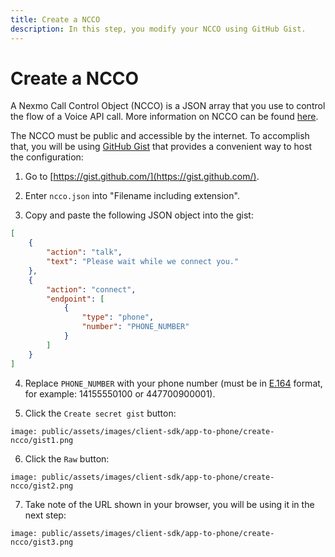 ```yaml
---
title: Create a NCCO
description: In this step, you modify your NCCO using GitHub Gist.
---
```


# Create a NCCO

A Nexmo Call Control Object (NCCO) is a JSON array that you use to control the flow of a Voice API call. More information on NCCO can be found [here](/voice/voice-api/ncco-reference).

The NCCO must be public and accessible by the internet. To accomplish that, you will be using [GitHub Gist](https://gist.github.com/) that provides a convenient way to host the configuration:

1) Go to [https://gist.github.com/](https://gist.github.com/).

2) Enter `ncco.json` into "Filename including extension".
   
3) Copy and paste the following JSON object into the gist:

```json
[
    {
        "action": "talk",
        "text": "Please wait while we connect you."
    },
    {
        "action": "connect",
        "endpoint": [
            {
                "type": "phone",
                "number": "PHONE_NUMBER"
            }
        ]
    }
]
```

4) Replace `PHONE_NUMBER` with your phone number (must be in [E.164](/concepts/guides/glossary#e-164-format) format, for example: 14155550100 or 447700900001).

5) Click the `Create secret gist` button:

```screenshot
image: public/assets/images/client-sdk/app-to-phone/create-ncco/gist1.png
```

6) Click the `Raw` button:

```screenshot
image: public/assets/images/client-sdk/app-to-phone/create-ncco/gist2.png
```

7) Take note of the URL shown in your browser, you will be using it in the next step:

```screenshot
image: public/assets/images/client-sdk/app-to-phone/create-ncco/gist3.png
```
